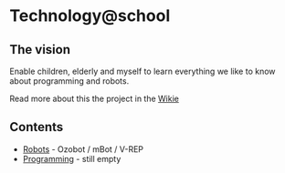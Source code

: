 # Technology@school

## The vision

Enable children, elderly  and myself to learn everything we like to know about programming and robots.

Read more about this the project in the [Wikie](https://github.com/Tauvic/Technology-at-school/wiki)

## Contents

* [Robots](../../tree/master/Robots) - Ozobot / mBot / V-REP
* [Programming](../../master/Programming/README.md) - still empty


